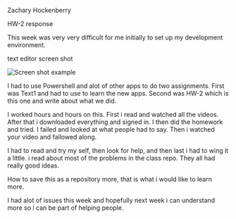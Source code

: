 Zachary Hockenberry

HW-2 response

This week was very very difficult for me initially to set up my development environment.


text editor screen shot

![Screen shot example](text_editor_screenshot.PNG)

I had to use Powershell and alot of other apps to do two assignments. First was Text1 and had to use to learn the new apps. Second was HW-2 which is this one and write about what we did.

I worked hours and hours on this. First i read and watched all the videos. After that i downloaded everything and signed in. I then did the homework and tried. I failed and looked at what people had to say. Then i watched your video and fallowed along.

 I had to read and try my self, then look for help, and then last i had to wing it a little. i read about most of the problems in the class repo. They all had really good ideas.

How to save this as a repository more, that is what i would like to learn more.

I had alot of issues this week and hopefully next week i can understand more so i can be part of helping people. 
